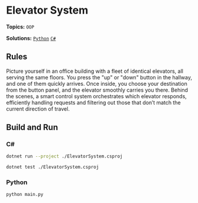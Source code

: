 # Elevator System

**Topics:** `OOP`

**Solutions:** [`Python`](../../src/python/oop/ElevatorSystem) [`C#`](../../src/csharp/oop/ElevatorSystem)

## Rules

Picture yourself in an office building with a fleet of identical elevators, all serving the same floors. You press the "up" or "down" button in the hallway, and one of them quickly arrives. Once inside, you choose your destination from the button panel, and the elevator smoothly carries you there. Behind the scenes, a smart control system orchestrates which elevator responds, efficiently handling requests and filtering out those that don’t match the current direction of travel.

## Build and Run

### C#

``` bash
dotnet run --project ./ElevatorSystem.csproj
```

``` bash
dotnet test ./ElevatorSystem.csproj
```

### Python

``` bash
python main.py
```
